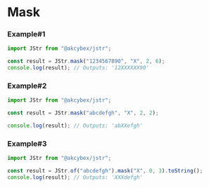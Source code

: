 # Mask

### Example#1

```javascript
import JStr from "@akcybex/jstr";

const result = JStr.mask("1234567890", "X", 2, 6);
console.log(result); // Outputs: '12XXXXXX90'
```

### Example#2

```javascript
import JStr from "@akcybex/jstr";

const result = JStr.mask("abcdefgh", "X", 2, 2);

console.log(result); // Outputs: 'abXXefgh'
```

### Example#3

```javascript
import JStr from "@akcybex/jstr";

const result = JStr.of("abcdefgh").mask("X", 0, 3).toString();
console.log(result); // Outputs: 'XXXdefgh'
```

